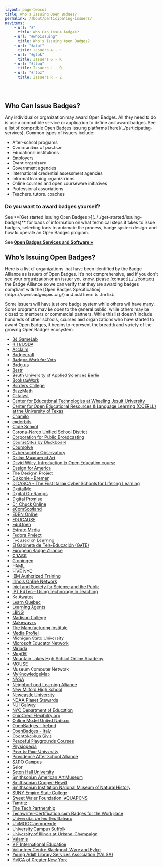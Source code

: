```yaml
---
layout: page-twocol
title: Who's Issuing Open Badges?
permalink: /about/participating-issuers/
navitems:
    - url: "#"
      title: Who Can Issue badges?
    - url: "#whoissuing"
      title: Who's Issuing Open Badges?
    - url: "#atof"
      title: Issuers A - F 
    - url: "#gtok"
      title: Issuers G - K 
    - url: "#ltoq"
      title: Issuers L - Q
    - url: "#rtoz"
      title: Issuers R - Z     
  
      
---
```

<h2 class="title title-content">Who Can Issue Badges?</h2>
Any individual or organization may award Open Badges. All they need to do is use a compatible service or application to define and award badges. See a list of compatible Open Badges issuing platforms [here](../participating-services). Common types of issuers include:

* After-school programs 
* Communities of practice 
* Educational institutions 
* Employers
* Event organizers 
* Government agencies 
* International credential assessment agencies
* Informal learning organizations
* Online courses and open courseware initiatives
* Professional associations 
* Teachers, tutors, coaches

<h3 class="title title-secondary">Do you want to award badges yourself?</h3>
See **[Get started Issuing Open Badges &raquo;](../../get-started/issuing-badges)** for loads of information on what technical steps it takes to issue badges, selecting tools to automate the process, badge system design, and how to operate an Open Badges program.

See **[Open Badges Services and Software &raquo;](../participating-services)**

<h2 class="title title-content" id="whoissuing">Who’s Issuing Open Badges?</h2>
Here is a list of organizations that have been identified by the Badge Alliance as issuers of Open Badges. It's not comprehensive, and if you don't see your organization or an issuer you know, please [contact](../../contact) the Badge Alliance so we can verify that they are awarding badges compliant with the [Open Badges Specification](https://openbadgespec.org/) and add them to the list.

Some Issuers will have just one badge system while others will have many. Some programs may be open to the general public, while others may be closed to members or commercial partners. While this list doesn't include hundreds of other schools, courses and organizations who have started to award Open Badges, it begins to represent the breadth and variety of the growing Open Badges ecosystem.

<a name="atof"></a>

* [3d GameLab](http://3dgamelab.com/)
* [4-H/USDA](http://www.fyflnet.org/4hbadges/)
* [Acclaim](https://www.youracclaim.com/)
* [Badgecraft](https://www.badgecraft.eu/en/use-cases)
* [Badges Work for Vets](https://badgesforvets.org/)
* [Badg.us](http://badg.us/)
* [Bestr](https://bestr.it/)
* [Beuth University of Applied Sciences Berlin](http://www.beuth-hochschule.de/)
* [Books@Work](http://www.booksatwork.org/employees/)
* [Borders College](http://www.bolt.ac.uk/moodle.html)
* [BuzzMath](https://www.buzzmath.com/badges)
* [Catalyst](http://www.catalyst-eu.net/)
* [Center for Educational Technologies at Wheeling Jesuit University](http://badges.cet.edu/)
* [Center for Open Educational Resources & Language Learning (COERLL) at the University of Texas](http://openbadges.coerll.utexas.edu/)
* [Chamilo](https://chamilo.org/)
* [coderbits](https://coderbits.com/)
* [Code School](http://www.codeschool.com/)
* [Corona-Norco Unified School District](https://www.cnusdp2s.com/)
* [Corporation for Public Broadcasting](http://www.americangraduate.org/)
* [CourseSites by Blackboard](http://www.coursesites.com/)
* [Coursolve](https://www.coursolve.org/about-badges)
* [Cybersociety Observatory](http://cibersociedad.net/)
* [Dallas Museum of Art](https://www.dma.org/visit/dma-friends)
* [David Wiley, Introduction to Open Education course](https://learn.canvas.net/courses/4)
* [Design for America](http://designforamerica.com/)
* [The Designn Project](http://designn.org/#home/)
* [Diakonie - Bremen](https://www.diakonie-bremen.de/startseite.html)
* [DIDASCA – The First Italian Cyber Schools for Lifelong Learning](http://www.didasca.eu/)
* [DigitalMe](http://www.digitalme.co.uk/)
* [Digital On-Ramps](http://www.digitalonramps.com/digital-badging-initiatives)
* [Digital Promise](http://digitalpromise.org/)
* [Dr. Chuck Online](https://online.dr-chuck.com/)
* [eComScotland](http://www.ecomscotland.com/products-services/enetbadges.aspx)
* [EDEN Online](http://www.eden-online.org/)
* [EDUCAUSE](http://www.educause.edu/eli/events/eli-annual-meeting/innovation-and-networking/badging)
* [EduOpen](http://www.eduopen.org/)
* [Estrato Media](http://www.estratomedia.es/)
* [Fedora Project](https://badges.fedoraproject.org/)
* [Focused on Learning](http://www.focusedonlearning.com/2014/04/open-badges/)
* [El Gabinete de Tele-Educación (GATE)](http://serviciosgate.upm.es/gate/)<a name="gtok"></a>
* [European Badge Alliance](http://ebawebsite.net/)
* [GRASS](http://grass.fon.bg.ac.rs/)
* [Groningen](http://www.groningendeclaration.org/)
* [HAML](http://www.hamk.fi/english/Sivut/default.aspx)
* [HIVE NYC](https://credly.com/u/hivenyc)
* [IBM Authorized Training](http://ibm.biz/badging)
* [Illinois Online Network](http://www.ion.uillinois.edu/)
* [Intel and Society for Science and the Public](https://www.societyforscience.org/digital-badging)
* [IPT EdTec – Using Technology In Teaching](http://iptedtec.org/)
* [Ko Awatea](https://koawatealearn.co.nz/)<a name="ltoq"></a>
* [Learn Quebec](http://www.learnquebec.ca/)
* [Learning Agents](http://www.learningagents.ca/raconteur/services/openbadges/)
* [LRNG](https://lrng.org/)
* [Madison College](http://matters.madisoncollege.edu/articles/announcements/2013-07-17/4324/madison-college-introduces-digital-badges)
* [Makewaves](https://www.makewav.es/)
* [The Manufacturing Institute](http://www.themanufacturinginstitute.org/)
* [Media Profiel](http://www.mediaprofiel.nl)
* [Michigan State University](http://badges.msu.edu/)
* [Microsoft Educator Network](http://www.pil-network.com/pd/earnbadges)
* [Miriada](https://miriadax.net/home)
* [Mopi16](http://ondemand.mopi16.com/support/my/rewards)
* [Mountain Lakes High School Online Academy](http://blogs.mtlakes.org/onlineacademy/?page_id=210)
* [MOUSE](http://mouse.org/)
* [Museum Computer Network](http://mcnpro.org/)
* [MyKnowledgeMap](http://www.myknowledgemap.com/openbadges?r=mozilla)
* [NASA](http://www.starlitebadges.com/?loadUnity=true)
* [Neighborhood Learning Alliance](http://www.neighborhoodlearning.org/)
* [New Milford High School](http://www.worlds-of-learning-nmhs.com/)
* [Newcastle University](http://www.ncl.ac.uk/)
* [NOAA Planet Stewards](http://noaaplanetstewards.org/)
* [NUI Galway](http://www.nuigalway.ie/)
* [NYC Department of Education](http://www.learningtimes.com/news/nycdoe-digit/)
* [OhioCreditFlexibility.org](http://ohiocreditflexibility.org/)
* [Online Model United Nations](http://www.onlinemodelunitednations.org/digital-badges)
* [OpenBadges - Ireland](http://openbadges.ie/)
* [OpenBadges - Italy](http://openbadges.it)
* [Opentokeskus Sivis](https://www.ok-sivis.fi/hankkeet/kansainvaliset-hankkeet/open-badges-for-adult-educators.html)
* [Peaceful Playgrounds Courses](http://www.peacefulplaygrounds.com/online-portal/)
* [Physiopedia](http://www.physio-pedia.com/Badges)
* [Peer to Peer University](http://badges.p2pu.org/)
* [Providence After School Alliance](http://mypasa.org/)<a name="rtoz"></a>
* [SAPO Campus](http://campus.sapo.pt/blog/oficialteamblog/1222)
* [Selor](http://www.selor.be/nl/)
* [Seton Hall University](http://tltc.shu.edu/badges/)
* [Smithsonian American Art Museum](https://credly.com/u/americanart)
* [Smithsonian Cooper-Hewitt](http://www.cooperhewitt.org/)
* [Smithsonian Institution National Museum of Natural History](http://www.mnh.si.edu/)
* [SUNY Empire State College](http://esc.edu/)
* [Sweet Water Foundation: AQUAPONS](http://sweetwaterfoundation.com/aquapons/)
* [Tamritz](http://www.tamritz.org/)
* [The Tech Partnership](https://www.thetechpartnership.com/inspire/techfuture/techfuture-badge-academy/)
* [Techwriter-Certification.com Badges for the Workplace](http://techwriter-certification.com)
* [Universitat de les Illes Balears](http://www.uib.cat/)
* [UniMOOC aemprende](http://iei.ua.es/mooc-emprendimiento/)
* [University Campus Suffolk](http://www.ucs.ac.uk/openbadge/How-are-we-using-open-badges-at-UCS.aspx)
* [University of Illinois at Urbana-Champaign](http://illinois.edu/)
* [Valamis](http://valamis.arcusys.com/why-choose-us)
* [VIF International Education](http://www.vifprogram.com/)
* [Volunteer Centre Blackpool, Wyre and Fylde](http://www.volunteercentrebwf.org.uk/)
* [Young Adult Library Services Association (YALSA)](http://www.ala.org/yalsa/badges-learning)
* [YMCA of Greater New York](http://www.ymcanyc.org/association/pages/y-mvp)


